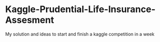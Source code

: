 # Kaggle-Prudential-Life-Insurance-Assesment
My solution and ideas to start and finish a kaggle competition in a week
